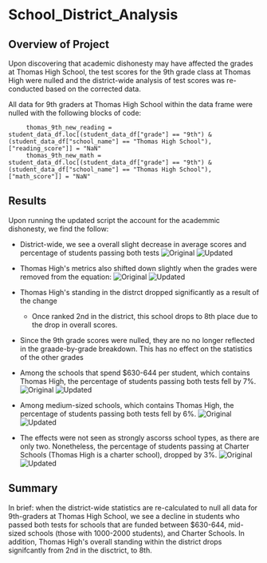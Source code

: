# School_District_Analysis

## Overview of Project
Upon discovering that academic dishonesty may have affected the grades at Thomas High School, the test scores for the 9th grade class at Thomas High were nulled and the district-wide analysis of test scores was re-conducted based on the corrected data.

All data for 9th graders at Thomas High School within the data frame were nulled with the following blocks of code:

         thomas_9th_new_reading = student_data_df.loc[(student_data_df["grade"] == "9th") & (student_data_df["school_name"] == "Thomas High School"), ["reading_score"]] = "NaN" 
         thomas_9th_new_math = student_data_df.loc[(student_data_df["grade"] == "9th") & (student_data_df["school_name"] == "Thomas High School"), ["math_score"]] = "NaN" 
  
## Results
Upon running the updated script the account for the academmic dishonesty, we find the follow:
  - District-wide, we see a overall slight decrease in average scores and percentage of students passing both tests
![Original](https://github.com/rscalise88/School_District_Analysis/Resources/SDA1.PNG)
![Updated](https://github.com/rscalise88/School_District_Analysis/Resources/SDA2.PNG)

  - Thomas High's metrics also shifted down slightly when the grades were removed from the equation:
![Original](https://github.com/rscalise88/School_District_Analysis/Resources/SDA3.PNG)
![Updated](https://github.com/rscalise88/School_District_Analysis/Resources/SDA4.PNG)

  - Thomas High's standing in the distrct dropped significantly as a result of the change
    - Once ranked 2nd in the district, this school drops to 8th place due to the drop in overall scores.
    
  - Since the 9th grade scores were nulled, they are no no longer reflected in the graade-by-grade breakdown.  This has no effect on the statistics of the other grades
 
  - Among the schools that spend $630-644 per student, which contains Thomas High, the percentage of students passing both tests fell by 7%.
![Original](https://github.com/rscalise88/School_District_Analysis/Resources/SDA5.PNG)
![Updated](https://github.com/rscalise88/School_District_Analysis/Resources/SDA6.PNG)

  - Among medium-sized schools, which contains Thomas High, the percentage of students passing both tests fell by 6%.
![Original](https://github.com/rscalise88/School_District_Analysis/Resources/SDA7.PNG)
![Updated](https://github.com/rscalise88/School_District_Analysis/Resources/SDA8.PNG)

  - The effects were not seen as strongly ascorss school types, as there are only two. Nonetheless, the percentage of students passing at Charter Schools (Thomas High is a charter school), dropped by 3%.
![Original](https://github.com/rscalise88/School_District_Analysis/Resources/SDA9.PNG)
![Updated](https://github.com/rscalise88/School_District_Analysis/Resources/SDA10.PNG)

## Summary 
In brief: when the district-wide statistics are re-calculated to null all data for 9th-graders at Thomas High School, we see a decline in students who passed both tests for schools that are funded between $630-644, mid-sized schools (those with 1000-2000 students), and Charter Schools.  In addition, Thomas High's overall standing within the district drops signifcantly from 2nd in the disctrict, to 8th.
